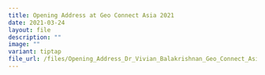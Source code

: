 ```yaml
---
title: Opening Address at Geo Connect Asia 2021
date: 2021-03-24
layout: file
description: ""
image: ""
variant: tiptap
file_url: /files/Opening_Address_Dr_Vivian_Balakrishnan_Geo_Connect_Asia_2021_24_March_2021.pdf
---
```

